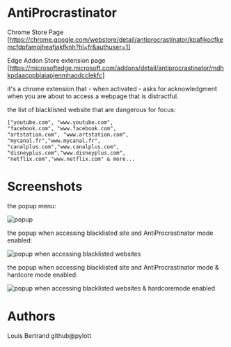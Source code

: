 # AntiProcrastinator

Chrome Store Page
[https://chrome.google.com/webstore/detail/antiprocrastinator/kpafikocfkemcfdpfamojheafjakfknh?hl=fr&authuser=1]

Edge Addon Store extension page
[https://microsoftedge.microsoft.com/addons/detail/antiprocrastinator/mdhkpdaacppbiaiapjenmhaodcclekfc]

it's a chrome extension that - when activated - asks for acknowledgment when you are about to access a webpage that is distractful.

the list of blacklisted website that are dangerous for focus:

    ["youtube.com", "www.youtube.com",
    "facebook.com", "www.facebook.com",
    "artstation.com", "www.artstation.com",
    "mycanal.fr","www.mycanal.fr",
    "canalplus.com","www.canalplus.com",
    "disneyplus.com","www.disneyplus.com",
    "netflix.com","www.netflix.com" & more...

# Screenshots

the popup menu:

![popup](https://github.com/PYLOTT/AntiProcrastinator/raw/main/imgs/screen1.JPG)

the popup when accessing blacklisted site and AntiProcrastinator mode enabled:

![popup when accessing blacklisted websites](https://github.com/PYLOTT/AntiProcrastinator/raw/main/imgs/screen2.JPG)

the popup when accessing blacklisted site and AntiProcrastinator mode & hardcore mode enabled:

![popup when accessing blacklisted websites & hardcoremode enabled](https://github.com/PYLOTT/AntiProcrastinator/raw/main/imgs/screen3.JPG)

# Authors

Louis Bertrand github@pylott
